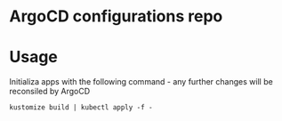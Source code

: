 # ArgoCD configurations repo

# Usage

Initializa apps with the following command - any further changes will be reconsiled by ArgoCD

```
kustomize build | kubectl apply -f -
```
